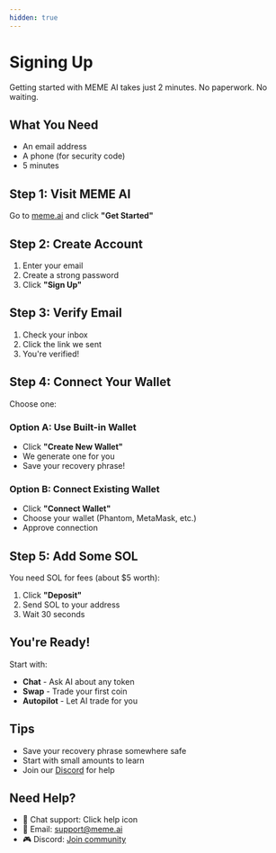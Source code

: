 ```yaml
---
hidden: true
---
```


# Signing Up

Getting started with MEME AI takes just 2 minutes. No paperwork. No waiting.

## What You Need

* An email address
* A phone (for security code)
* 5 minutes

## Step 1: Visit MEME AI

Go to [meme.ai](https://meme.ai) and click **"Get Started"**

## Step 2: Create Account

1. Enter your email
2. Create a strong password
3. Click **"Sign Up"**

## Step 3: Verify Email

1. Check your inbox
2. Click the link we sent
3. You're verified!

## Step 4: Connect Your Wallet

Choose one:

### Option A: Use Built-in Wallet
* Click **"Create New Wallet"**
* We generate one for you
* Save your recovery phrase!

### Option B: Connect Existing Wallet
* Click **"Connect Wallet"**
* Choose your wallet (Phantom, MetaMask, etc.)
* Approve connection

## Step 5: Add Some SOL

You need SOL for fees (about $5 worth):

1. Click **"Deposit"**
2. Send SOL to your address
3. Wait 30 seconds

## You're Ready!

Start with:
* **Chat** - Ask AI about any token
* **Swap** - Trade your first coin
* **Autopilot** - Let AI trade for you

## Tips

* Save your recovery phrase somewhere safe
* Start with small amounts to learn
* Join our [Discord](https://discord.gg/memeai) for help

## Need Help?

* 💬 Chat support: Click help icon
* 📧 Email: support@meme.ai
* 🎮 Discord: [Join community](https://discord.gg/memeai)
